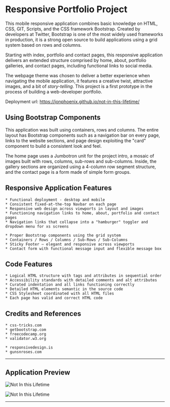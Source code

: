# Responsive Portfolio Project

This mobile responsive application combines basic knowledge on HTML, CSS, GIT, Scripts, and the CSS framework Bootstrap. Created by developers at Twitter, Bootstrap is one of the most widely used frameworks in production, it is a strong open source to build applications using a grid system based on rows and columns.

Starting with index, portfolio and contact pages, this responsive application delivers an extended structure comprised by home, about, portfolio galleries, and contact pages, including functional links to social media.

The webpage theme was chosen to deliver a better experience when navigating the mobile application, it features a creative twist, attractive images, and a bit of *story-telling.* This project is a first prototype in the process of building a web-developer portfolio.


Deployment url: https://jonphoenix.github.io/not-in-this-lifetime/


## Using Bootstrap Components

This application was built using containers, rows and columns. The entire layout has Bootstrap components such as a navigation bar on every page, links to the website sections, and page design exploiting the "card" component to build a consistent look and feel.

The home page uses a Jumbotron unit for the project intro, a mosaic of images built with rows, columns, sub-rows and sub-columns. Inside, the gallery sections are organized using a 4-column row segment structure, and the contact page is a form made of simple form groups.

## Responsive Application Features

```
* Functional deployment - desktop and mobile
* Consistent fixed-at-the-top Navbar on each page
* Responsive web design across viewports in layout and images
* Functioning navigation links to home, about, portfolio and contact pages
* Navigation links that collapse into a "hamburger" toggler and dropdown menu for xs screens

* Proper Bootstrap components using the grid system
* Containers / Rows / Columns / Sub-Rows / Sub-Columns
* Sticky Footer – elegant and responsive across viewports
* Contact form with functional message input and flexible message box
```

## Code Features

```
* Logical HTML structure with tags and attributes in sequential order
* Accessibility standards with detailed comments and alt attributes
* Curated indentation and all links functioning correctly
* Detailed HTML elements semantic in the source code
* CSS Stylesheet coordinated with all HTML files
* Each page has valid and correct HTML code
```

## Credits and References

```
* css-tricks.com
* getbootstrap.com
* freecodecamp.org
* validator.w3.org

* responsivedesign.is
* gunsnroses.com
```
- - -

## Application Preview

![Not In this Lifetime](https://user-images.githubusercontent.com/65391199/85280285-b0795300-b43c-11ea-8bcf-5fdec4a79e72.png)

![Not In this Lifetime](https://user-images.githubusercontent.com/65391199/85280309-bb33e800-b43c-11ea-9cb9-10aab9ebea51.png)

- - -
